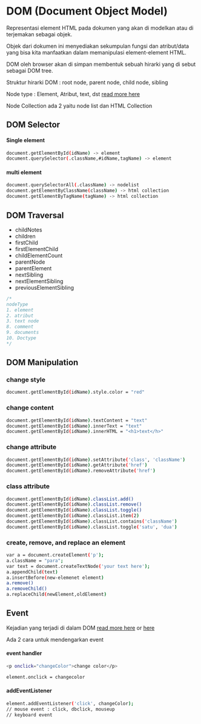 # DOM (Document Object Model)

Representasi element HTML pada dokumen yang akan di modelkan atau di terjemakan sebagai objek.

Objek dari dokumen ini menyediakan sekumpulan fungsi dan atribut/data yang bisa kita manfaatkan dalam memanipulasi element-element HTML.

DOM oleh browser akan di simpan membentuk sebuah hirarki yang di sebut sebagai DOM tree.

Struktur hirarki DOM : root node, parent node, child node, sibling

Node type : Element, Atribut, text, dst [read more here](https://www.w3schools.com/jsref/prop_node_nodetype.asp)

Node Collection ada 2 yaitu node list dan HTML Collection



## DOM Selector

#### Single element

```bash
document.getElementById(idName) -> element
document.querySelector(.className,#idName,tagName) -> element
```

#### multi element

```bash
document.querySelectorAll(.className) -> nodelist
document.getElementByClassName(className) -> html collection
document.getElementByTagName(tagName) -> html collection
```

## DOM Traversal 
- childNotes
- children 
- firstChild
- firstElementChild
- childElementCount
- parentNode
- parentElement
- nextSibling
- nextElementSibling
- previousElementSibling

```javascript
/*
nodeType
1. element
2. atribut
3. text node
8. comment
9. documents
10. Doctype
*/

```


## DOM Manipulation


### change style

```bash
document.getElementById(idName).style.color = "red"
```
### change content

```bash
document.getElementById(idName).textContent = "text"
document.getElementById(idName).innerText = "text"
document.getElementById(idName).innerHTML = "<h1>text</h>"
```

### change attribute

```bash
document.getElementById(idName).setAttribute('class', 'className')
document.getElementById(idName).getAttribute('href')
document.getElementById(idName).removeAttribute('href')
```

### class attribute

```bash
document.getElementById(idName).classList.add()
document.getElementById(idName).classList.remove()
document.getElementById(idName).classList.toggle()
document.getElementById(idName).classList.item(2)
document.getElementById(idName).classList.contains('className')
document.getElementById(idName).classList.toggle('satu', 'dua')
```
### create, remove, and replace an  element
```bash
var a = document.createElement('p');
a.className = "para";
var text = document.createTextNode('your text here');
a.appendChild(text)
a.insertBefore(new-elemenet element)
a.remove()
a.removeChild()
a.replaceChild(newElement,oldElement)
```

## Event
Kejadian yang terjadi di dalam DOM [read more here](https://www.w3schools.com/jsref/obj_mouseevent.asp) or [here](https://developer.mozilla.org/en-US/docs/Web/Events)

Ada 2 cara untuk mendengarkan event

#### event handler

```bash
<p onclick="changeColor">change color</p>

element.onclick = changecolor
```


#### addEventListener

```bash
element.addEventListener('click', changeColor);
// mouse event : click, dbclick, mouseup
// keyboard event 
```

